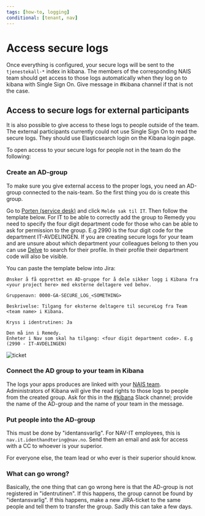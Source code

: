 ```yaml
---
tags: [how-to, logging]
conditional: [tenant, nav]
---
```

# Access secure logs

Once everything is configured, your secure logs will be sent to the `tjenestekall-*` index in kibana. The members of the corresponding NAIS team should get access to those logs automatically when they log on to kibana with Single Sign On. Give message in #kibana channel if that is not the case. 

## Access to secure logs for external participants

It is also possible to give access to these logs to people outside of the team. The external participants currently could not use Single Sign On to read the secure logs. They should use Elasticsearch login on the Kibana login page. 

To open access to your secure logs for people not in the team do the following:

### Create an AD-group

To make sure you give external access to the proper logs, you need an AD-group connected to the nais-team. So the first thing you do is create this group.

Go to [Porten (service desk)](https://jira.adeo.no/plugins/servlet/desk/portal/542) and click `Melde sak til IT`. Then follow the template below.
For IT to be able to correctly add the group to Remedy you need to specify the four digit department code for those who can be able to ask for permission to the group. E.g 2990 is the four digit code for the department IT-AVDELINGEN. If you are creating secure logs for your team and are unsure about which department your colleagues belong to then you can use [Delve](https://eur.delve.office.com/) to search for their profile. In their profile their department code will also be visible.

You can paste the template below into Jira:

```text
Ønsker å få opprettet en AD-gruppe for å dele sikker logg i Kibana fra <your project here> med eksterne deltagere ved behov.

Gruppenavn: 0000-GA-SECURE_LOG_<SOMETHING>

Beskrivelse: Tilgang for eksterne deltagere til secureLog fra Team <team name> i Kibana.

Kryss i identrutinen: Ja

Den må inn i Remedy.
Enheter i Nav som skal ha tilgang: <four digit department code>. E.g (2990 - IT-AVDELINGEN)
```

![ticket](../../../assets/jira_secure_log.png)

### Connect the AD group to your team in Kibana

The logs your apps produces are linked with your [NAIS team](../../../explanations/team.md).
Administrators of Kibana will give the read rights to those logs to people from the created group.
Ask for this in the [#kibana](https://nav-it.slack.com/archives/C7T8QHXD3) Slack channel; provide the name of the AD-group and the name of your team in the message.

### Put people into the AD-group

This must be done by "identansvarlig". For NAV-IT employees, this is `nav.it.identhandtering@nav.no`. Send them an email and ask for access with a CC to whoever is your superior.

For everyone else, the team lead or who ever is their superior should know.

### What can go wrong?

Basically, the one thing that can go wrong here is that the AD-group is not registered in "identrutinen". If this happens, the group cannot be found by "identansvarlig". If this happens, make a new JIRA-ticket to the same people and tell them to transfer the group. Sadly this can take a few days.
